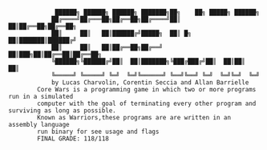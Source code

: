 				 ██████╗ ██████╗ ██████╗ ███████╗██╗    ██╗ █████╗ ██████╗ 
				██╔════╝██╔═══██╗██╔══██╗██╔════╝██║    ██║██╔══██╗██╔══██╗
				██║     ██║   ██║██████╔╝█████╗  ██║ █╗ ██║███████║██████╔╝
				██║     ██║   ██║██╔══██╗██╔══╝  ██║███╗██║██╔══██║██╔══██╗
				╚██████╗╚██████╔╝██║  ██║███████╗╚███╔███╔╝██║  ██║██║  ██║
 				╚═════╝ ╚═════╝ ╚═╝  ╚═╝╚══════╝ ╚══╝╚══╝ ╚═╝  ╚═╝╚═╝  ╚═╝
				by Lucas Charvolin, Corentin Seccia and Allan Barrielle
			Core Wars is a programming game in which two or more programs run in a simulated 
			computer with the goal of terminating every other program and surviving as long as possible.
			Known as Warriors,these programs are are written in an assembly language 
			run binary for see usage and flags
			FINAL GRADE: 118/118
